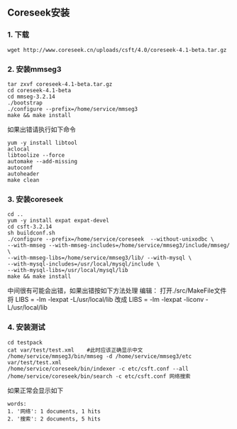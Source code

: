 ## Coreseek安装

### 1. 下载
```
wget http://www.coreseek.cn/uploads/csft/4.0/coreseek-4.1-beta.tar.gz 
```

### 2. 安装mmseg3
```	
tar zxvf coreseek-4.1-beta.tar.gz    
cd coreseek-4.1-beta  
cd mmseg-3.2.14  
./bootstrap  
./configure --prefix=/home/service/mmseg3
make && make install 
```

如果出错请执行如下命令
```
yum -y install libtool  
aclocal  
libtoolize --force  
automake --add-missing  
autoconf  
autoheader  
make clean
```

### 3. 安装coreseek
```
cd ..
yum -y install expat expat-devel
cd csft-3.2.14
sh buildconf.sh
./configure --prefix=/home/service/coreseek  --without-unixodbc \
--with-mmseg --with-mmseg-includes=/home/service/mmseg3/include/mmseg/ \
--with-mmseg-libs=/home/service/mmseg3/lib/ --with-mysql \
--with-mysql-includes=/usr/local/mysql/include \
--with-mysql-libs=/usr/local/mysql/lib
make && make install
```
中间很有可能会出错，如果出错按如下方法处理
编辑：
打开./src/MakeFile文件
将
LIBS = -lm -lexpat -L/usr/local/lib
改成
LIBS = -lm -lexpat -liconv -L/usr/local/lib

### 4. 安装测试
```
cd testpack  
cat var/test/test.xml    #此时应该正确显示中文  
/home/service/mmseg3/bin/mmseg -d /home/service/mmseg3/etc var/test/test.xml
/home/service/coreseek/bin/indexer -c etc/csft.conf --all
/home/service/coreseek/bin/search -c etc/csft.conf 网络搜索
```
如果正常会显示如下
```
words:    
1. '网络': 1 documents, 1 hits    
2. '搜索': 2 documents, 5 hits
```